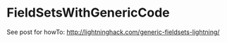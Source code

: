 # FieldSetsWithGenericCode

See post for howTo:  http://lightninghack.com/generic-fieldsets-lightning/ 
